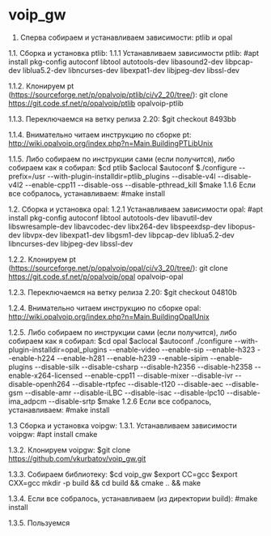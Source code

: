 # voip_gw

1. Сперва собираем и устанавливаем зависимости: ptlib и opal

1.1. Сборка и установка ptlib:
1.1.1 Устанавливаем зависимости ptlib: 
#apt install pkg-config autoconf libtool autotools-dev libasound2-dev libpcap-dev liblua5.2-dev libncurses-dev libexpat1-dev libjpeg-dev libssl-dev

1.1.2. Клонируем pt (https://sourceforge.net/p/opalvoip/ptlib/ci/v2_20/tree/):
git clone https://git.code.sf.net/p/opalvoip/ptlib opalvoip-ptlib

1.1.3. Переключаемся на ветку релиза 2.20:
$git checkout 8493bb

1.1.4. Внимательно читаем инструкцию по сборке pt: http://wiki.opalvoip.org/index.php?n=Main.BuildingPTLibUnix

1.1.5. Либо собираем по инструкции сами (если получится), либо собираем как я собирал:
$cd ptlib
$aclocal
$autoconf
$./configure --prefix=/usr --with-plugin-installdir=ptlib_plugins --disable-v4l --disable-v4l2 --enable-cpp11 --disable-oss --disable-pthread_kill
$make
1.1.6 Если все собралось, устанавливаем:
#make install

1.2. Сборка и установка opal:
1.2.1 Устанавливаем зависимости opal: 
#apt install pkg-config autoconf libtool autotools-dev libavutil-dev libswresample-dev libavcodec-dev libx264-dev libspeexdsp-dev libopus-dev libvpx-dev libexpat1-dev libgsm1-dev libpcap-dev liblua5.2-dev libncurses-dev libjpeg-dev libssl-dev

1.2.2. Клонируем pt (https://sourceforge.net/p/opalvoip/opal/ci/v3_20/tree/):
git clone https://git.code.sf.net/p/opalvoip/opal opalvoip-opal

1.2.3. Переключаемся на ветку релиза 2.20:
$git checkout 04810b

1.2.4. Внимательно читаем инструкцию по сборке opal: http://wiki.opalvoip.org/index.php?n=Main.BuildingOpalUnix

1.2.5. Либо собираем по инструкции сами (если получится), либо собираем как я собирал:
$cd opal
$aclocal
$autoconf
./configure --with-plugin-installdir=opal_plugins --enable-video --enable-sip --enable-h323 --enable-h224 --enable-h281 --enable-h239 --enable-sipim --enable-plugins --disable-silk --disable-csharp --disable-h2356 --disable-h2358 --enable-x264-licensed --enable-cpp11 --disable-mixer --disable-ivr --disable-openh264 --disable-rtpfec --disable-t120 --disable-aec --disable-gsm --disable-amr --disable-iLBC --disable-isac --disable-lpc10 --disable-ima_adpcm --disable-srtp
$make
1.2.6 Если все собралось, устанавливаем:
#make install

1.3 Сборка и установка voipgw:
1.3.1. Устанавливаем зависимости voipgw:
#apt install cmake

1.3.2. Клонируем voipgw:
$git clone https://github.com/vkurbatov/voip_gw.git

1.3.3. Собираем библиотеку:
$cd voip_gw
$export CC=gcc
$export CXX=gcc
mkdir -p build && cd build && cmake .. && make

1.3.4. Если все собралось, устанавливаем (из директории build):
#make install

1.3.5. Пользуемся

    

